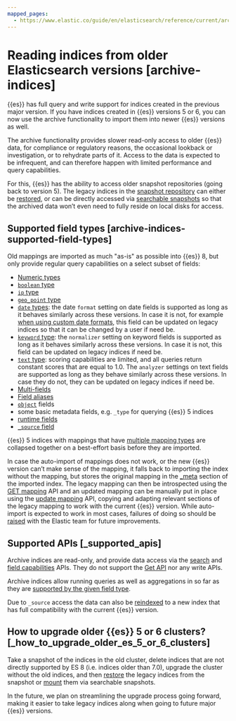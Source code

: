 ```yaml
---
mapped_pages:
  - https://www.elastic.co/guide/en/elasticsearch/reference/current/archive-indices.html
---
```


# Reading indices from older Elasticsearch versions [archive-indices]

{{es}} has full query and write support for indices created in the previous major version. If you have indices created in {{es}} versions 5 or 6, you can now use the archive functionality to import them into newer {{es}} versions as well.

The archive functionality provides slower read-only access to older {{es}} data, for compliance or regulatory reasons, the occasional lookback or investigation, or to rehydrate parts of it. Access to the data is expected to be infrequent, and can therefore happen with limited performance and query capabilities.

For this, {{es}} has the ability to access older snapshot repositories (going back to version 5). The legacy indices in the [snapshot repository](../../tools/snapshot-and-restore.md) can either be [restored](https://www.elastic.co/docs/api/doc/elasticsearch/operation/operation-snapshot-restore), or can be directly accessed via [searchable snapshots](../../tools/snapshot-and-restore/searchable-snapshots.md) so that the archived data won’t even need to fully reside on local disks for access.


## Supported field types [archive-indices-supported-field-types]

Old mappings are imported as much "as-is" as possible into {{es}} 8, but only provide regular query capabilities on a select subset of fields:

* [Numeric types](elasticsearch://docs/reference/elasticsearch/mapping-reference/number.md)
* [`boolean` type](elasticsearch://docs/reference/elasticsearch/mapping-reference/boolean.md)
* [`ip` type](elasticsearch://docs/reference/elasticsearch/mapping-reference/ip.md)
* [`geo_point` type](elasticsearch://docs/reference/elasticsearch/mapping-reference/geo-point.md)
* [`date` types](elasticsearch://docs/reference/elasticsearch/mapping-reference/date.md): the date `format` setting on date fields is supported as long as it behaves similarly across these versions. In case it is not, for example [when using custom date formats](https://www.elastic.co/guide/en/elasticsearch/reference/8.x/migrate-to-java-time.html), this field can be updated on legacy indices so that it can be changed by a user if need be.
* [`keyword` type](elasticsearch://docs/reference/elasticsearch/mapping-reference/keyword.md#keyword-field-type): the `normalizer` setting on keyword fields is supported as long as it behaves similarly across these versions. In case it is not, this field can be updated on legacy indices if need be.
* [`text` type](elasticsearch://docs/reference/elasticsearch/mapping-reference/text.md#text-field-type): scoring capabilities are limited, and all queries return constant scores that are equal to 1.0. The `analyzer` settings on text fields are supported as long as they behave similarly across these versions. In case they do not, they can be updated on legacy indices if need be.
* [Multi-fields](elasticsearch://docs/reference/elasticsearch/mapping-reference/multi-fields.md)
* [Field aliases](elasticsearch://docs/reference/elasticsearch/mapping-reference/field-alias.md)
* [`object`](elasticsearch://docs/reference/elasticsearch/mapping-reference/object.md) fields
* some basic metadata fields, e.g. `_type` for querying {{es}} 5 indices
* [runtime fields](../../../manage-data/data-store/mapping/map-runtime-field.md)
* [`_source` field](elasticsearch://docs/reference/elasticsearch/mapping-reference/mapping-source-field.md)

{{es}} 5 indices with mappings that have [multiple mapping types](https://www.elastic.co/guide/en/elasticsearch/reference/7.17/removal-of-types.html) are collapsed together on a best-effort basis before they are imported.

In case the auto-import of mappings does not work, or the new {{es}} version can’t make sense of the mapping, it falls back to importing the index without the mapping, but stores the original mapping in the [_meta](elasticsearch://docs/reference/elasticsearch/mapping-reference/mapping-meta-field.md) section of the imported index. The legacy mapping can then be introspected using the [GET mapping](https://www.elastic.co/docs/api/doc/elasticsearch/operation/operation-indices-get-mapping) API and an updated mapping can be manually put in place using the [update mapping](https://www.elastic.co/docs/api/doc/elasticsearch/operation/operation-indices-put-mapping) API, copying and adapting relevant sections of the legacy mapping to work with the current {{es}} version. While auto-import is expected to work in most cases, failures of doing so should be [raised](https://github.com/elastic/elasticsearch/issues/new/choose) with the Elastic team for future improvements.


## Supported APIs [_supported_apis]

Archive indices are read-only, and provide data access via the [search](https://www.elastic.co/docs/api/doc/elasticsearch/operation/operation-search) and [field capabilities](https://www.elastic.co/docs/api/doc/elasticsearch/operation/operation-field-caps) APIs. They do not support the [Get API](https://www.elastic.co/docs/api/doc/elasticsearch/operation/operation-get) nor any write APIs.

Archive indices allow running queries as well as aggregations in so far as they are [supported by the given field type](#archive-indices-supported-field-types).

Due to `_source` access the data can also be [reindexed](https://www.elastic.co/docs/api/doc/elasticsearch/operation/operation-reindex) to a new index that has full compatibility with the current {{es}} version.


## How to upgrade older {{es}} 5 or 6 clusters? [_how_to_upgrade_older_es_5_or_6_clusters]

Take a snapshot of the indices in the old cluster, delete indices that are not directly supported by ES 8 (i.e. indices older than 7.0), upgrade the cluster without the old indices, and then [restore](https://www.elastic.co/docs/api/doc/elasticsearch/operation/operation-snapshot-restore) the legacy indices from the snapshot or [mount](https://www.elastic.co/docs/api/doc/elasticsearch/operation/operation-searchable-snapshots-mount) them via searchable snapshots.

In the future, we plan on streamlining the upgrade process going forward, making it easier to take legacy indices along when going to future major {{es}} versions.

